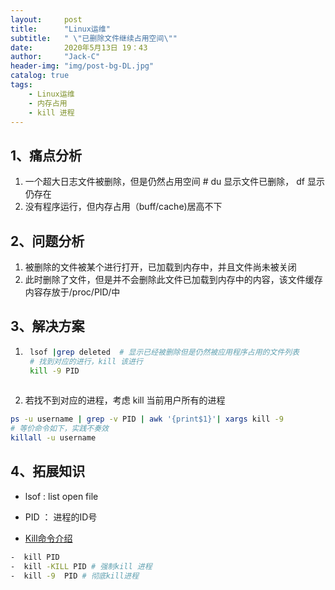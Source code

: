 ```yaml
---
layout:     post
title:      "Linux运维"
subtitle:   " \"已删除文件继续占用空间\""
date:       2020年5月13日 19：43
author:     "Jack-C"
header-img: "img/post-bg-DL.jpg"
catalog: true
tags:
    - Linux运维
    - 内存占用
    - kill 进程
---
```


## 1、痛点分析

1. 一个超大日志文件被删除，但是仍然占用空间   # du 显示文件已删除， df 显示仍存在
2. 没有程序运行，但内存占用（buff/cache)居高不下

## 2、问题分析

1.  被删除的文件被某个进行打开，已加载到内存中，并且文件尚未被关闭
2.  此时删除了文件，但是并不会删除此文件已加载到内存中的内容，该文件缓存内容存放于/proc/PID/中

## 3、解决方案

1. ```bash
    lsof |grep deleted  # 显示已经被删除但是仍然被应用程序占用的文件列表
    # 找到对应的进行，kill 该进行
    kill -9 PID
    
   ```

2.  若找不到对应的进程，考虑 kill 当前用户所有的进程

   ```bash
   ps -u username | grep -v PID | awk '{print$1}'| xargs kill -9
   # 等价命令如下，实践不奏效
   killall -u username
   ```


## 4、拓展知识



*  lsof :   list open file 

*  PID ： 进程的ID号

*  <a href= 'https://www.runoob.com/linux/linux-comm-kill.html'>Kill命令介绍</a>

  ```bash
  -  kill PID 
  -  kill -KILL PID # 强制kill 进程
  -  kill -9  PID # 彻底kill进程
  ```



